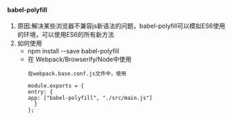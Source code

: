 #### babel-polyfill
1. 原因:解决某些浏览器不兼容js新语法的问题，babel-polyfill可以模拟ES6使用的环境，可以使用ES6的所有新方法
2. 如何使用
    * npm install --save babel-polyfill
    * 在 Webpack/Browserify/Node中使用
        ```
        在webpack.base.conf.js文件中，使用

        module.exports = {
        entry: {
        app: ["babel-polyfill", "./src/main.js"]
          }
        };
        ```